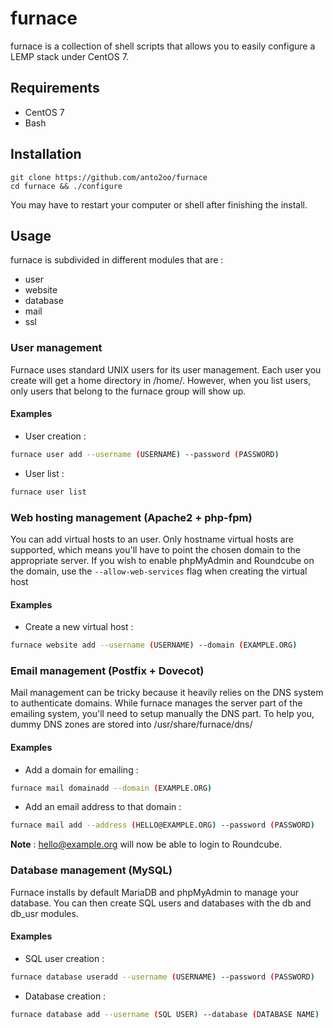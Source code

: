 # furnace

furnace is a collection of shell scripts that allows you to easily configure a LEMP stack under CentOS 7.

## Requirements
- CentOS 7
- Bash

## Installation

```
git clone https://github.com/anto2oo/furnace
cd furnace && ./configure
```

You may have to restart your computer or shell after finishing the install.

## Usage

furnace is subdivided in different modules that are :
- user
- website
- database
- mail
- ssl

### User management

Furnace uses standard UNIX users for its user management. Each user you create will get a home directory in /home/.
However, when you list users, only users that belong to the furnace group will show up.

#### Examples
- User creation :
```bash
furnace user add --username (USERNAME) --password (PASSWORD)
```

- User list : 
```bash
furnace user list
```

### Web hosting management (Apache2 + php-fpm)

You can add virtual hosts to an user. Only hostname virtual hosts are supported, which means you'll have to point the chosen domain to the appropriate server.
If you wish to enable phpMyAdmin and Roundcube on the domain, use the ```--allow-web-services``` flag when creating the virtual host

#### Examples
- Create a new virtual host :
```bash
furnace website add --username (USERNAME) --domain (EXAMPLE.ORG)
```

### Email management (Postfix + Dovecot)

Mail management can be tricky because it heavily relies on the DNS system to authenticate domains.
While furnace manages the server part of the emailing system, you'll need to setup manually the DNS part.
To help you, dummy DNS zones are stored into /usr/share/furnace/dns/

#### Examples 

- Add a domain for emailing :
```bash
furnace mail domainadd --domain (EXAMPLE.ORG)
```

- Add an email address to that domain :
```bash
furnace mail add --address (HELLO@EXAMPLE.ORG) --password (PASSWORD)
```
**Note** : hello@example.org will now be able to login to Roundcube.

### Database management (MySQL)

Furnace installs by default MariaDB and phpMyAdmin to manage your database. 
You can then create SQL users and databases with the db and db_usr modules.

#### Examples
- SQL user creation :
```bash
furnace database useradd --username (USERNAME) --password (PASSWORD)
```
- Database creation :
```bash
furnace database add --username (SQL USER) --database (DATABASE NAME)
```

### 